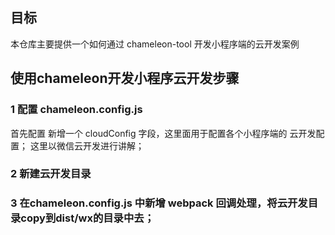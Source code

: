 ## 目标

本仓库主要提供一个如何通过 chameleon-tool 开发小程序端的云开发案例

## 使用chameleon开发小程序云开发步骤

### 1 配置 chameleon.config.js

首先配置 新增一个 cloudConfig 字段，这里面用于配置各个小程序端的 云开发配置；
这里以微信云开发进行讲解；

### 2 新建云开发目录


### 3 在chameleon.config.js 中新增 webpack 回调处理，将云开发目录copy到dist/wx的目录中去；